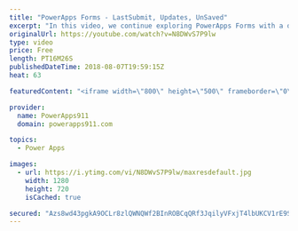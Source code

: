```yaml
---
title: "PowerApps Forms - LastSubmit, Updates, UnSaved"
excerpt: "In this video, we continue exploring PowerApps Forms with a deep dive into a couple of the more complex special properties. We talk about LastSubmit, Updates, and Unsaved and how to put them to use in your apps.   The start of the PowerApps Flow Series - https://www.youtube.com/watch?v=yT4gGVunU0o  PowerApps"
originalUrl: https://youtube.com/watch?v=N8DWvS7P9lw
type: video
price: Free
length: PT16M26S
publishedDateTime: 2018-08-07T19:59:15Z
heat: 63

featuredContent: "<iframe width=\"800\" height=\"500\" frameborder=\"0\" src=\"https://www.youtube.com/embed/N8DWvS7P9lw\" allow=\"accelerometer; autoplay; encrypted-media; gyroscope; picture-in-picture\" allowfullscreen></iframe>"

provider:
  name: PowerApps911
  domain: powerapps911.com

topics:
  - Power Apps

images:
  - url: https://i.ytimg.com/vi/N8DWvS7P9lw/maxresdefault.jpg
    width: 1280
    height: 720
    isCached: true

secured: "Azs8wd43pgkA9OCLr8zlQWNQWf2BInROBCqQRf3JqilyVFxjT4lbUKCV1rE9S5XLSvxqRQ2kVAgbqXjaZntYQC0o7a6rc82TymcRqKJYfW77WoD906J9JyZUI7md0c9xS3BrVfKQu4990iUwtNrxdN2koPWYumx7T0tUHN/pcOIbs4tKbjcFzPAVS0Lq/bVYghclZSAKHwtJJu4zVzOT6FpvcxW/pkhOEP9WwJRGGixzQwEXPSajJX3r8buesvxuLkfSIVwKfHPVWag80UggUO0xRBsodDQrLhFUME4sV1EovQwOopMXtVr7zr8O5vJbDeo7ZCqYcC6hfxltwuGy9fNhv/9/Ce+YRFYtlKESGbBMpGNoN7v3xM9quoHO7BnbiLsGo0pB6pfS5QgWqge7FEPA1OKxNW5QPR4Pt0TlPzY=;dnItnaYEA+sYOu11H983NQ=="
---
```



